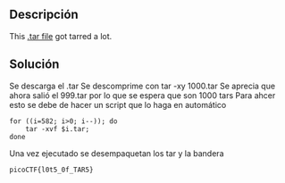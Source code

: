## Descripción
This [.tar file](https://jupiter.challenges.picoctf.org/static/52084b5ad360b25f9af83933114324e0/1000.tar) got tarred a lot.

## Solución
Se descarga el .tar
Se descomprime con tar -xy 1000.tar
Se aprecia que ahora salió el 999.tar por lo que se espera que son 1000 tars
Para ahcer esto se debe de hacer un script que lo haga en automático
```
for ((i=582; i>0; i--)); do
    tar -xvf $i.tar;
done
```
Una vez ejecutado se desempaquetan los tar y la bandera

```
picoCTF{l0t5_0f_TAR5}
```
